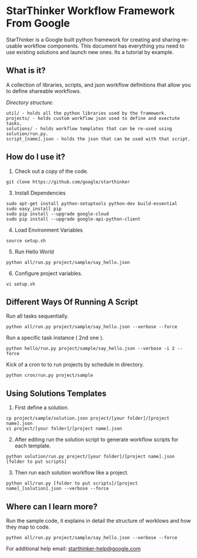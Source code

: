 # StarThinker Workflow Framework From Google

StarThinker is a Google built python framework for creating and sharing re-usable workflow components.
This document has everything you need to use existing solutions and launch new ones.  Its a tutorial by example.

## What is it?

A collection of libraries, scripts, and json workflow definitions that allow you to define shareable workflows.

*Directory structure:*

``` shell
util/ - holds all the python libraries used by the framework.
projects/ - holds custom workflow json used to define and exectute tasks.
solutions/ - holds workflow templates that can be re-used using solution/run.py.
script_[name].json - holds the json that can be used with that script.
```

## How do I use it?

1. Check out a copy of the code.

``` shell
git clone https://github.com/google/starthinker
```

3. Install Dependencies

``` shell
sudo apt-get install python-setuptools python-dev build-essential
sudo easy_install pip
sudo pip install --upgrade google-cloud
sudo pip install --upgrade google-api-python-client
```

4. Load Environment Variables

``` shell
source setup.sh
```

5. Run Hello World

``` shell
python all/run.py project/sample/say_hello.json
```

6. Configure project variables.

``` shell
vi setup.sh
```

## Different Ways Of Running A Script

Run all tasks sequentially.
``` shell
python all/run.py project/sample/say_hello.json --verbose --force
```

Run a specific task instance ( 2nd one ).
``` shell
python hello/run.py project/sample/say_hello.json --verbose -i 2 --force
```

Kick of a cron to to run projects by schedule in directory.
``` shell
python cron/run.py project/sample
```

## Using Solutions Templates

1. First define a solution.

``` shell
cp project/sample/solution.json project/[your folder]/[project name].json
vi project/[your folder]/[project name].json
```

2. After editing run the solution script to generate workflow scripts for each template.

``` shell
python solution/run.py project/[your folder]/[project name].json [folder to put scripts]
```

3. Then run each solution workflow like a project.

``` shell
python all/run.py [folder to put scripts]/[project name]_[solution].json --verbose --force
```

## Where can I learn more?

Run the sample code, it explains in detail the structure of worklows and how they map to code.

``` shell
python all/run.py project/sample/say_hello.json --verbose --force
```

For additional help email: starthinker-help@google.com
